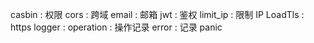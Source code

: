 casbin : 权限
cors : 跨域
email : 邮箱
jwt : 鉴权
limit_ip : 限制 IP
LoadTls : https
logger :
operation : 操作记录
error : 记录 panic
